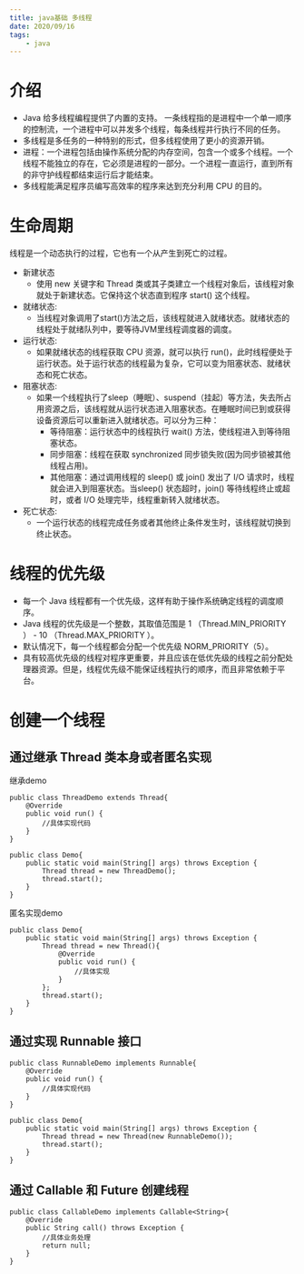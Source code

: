 ```yaml
---
title: java基础 多线程
date: 2020/09/16
tags: 
    - java
---
```


# 介绍
- Java 给多线程编程提供了内置的支持。 一条线程指的是进程中一个单一顺序的控制流，一个进程中可以并发多个线程，每条线程并行执行不同的任务。
- 多线程是多任务的一种特别的形式，但多线程使用了更小的资源开销。
- 进程：一个进程包括由操作系统分配的内存空间，包含一个或多个线程。一个线程不能独立的存在，它必须是进程的一部分。一个进程一直运行，直到所有的非守护线程都结束运行后才能结束。
- 多线程能满足程序员编写高效率的程序来达到充分利用 CPU 的目的。

# 生命周期
线程是一个动态执行的过程，它也有一个从产生到死亡的过程。
- 新建状态
    - 使用 new 关键字和 Thread 类或其子类建立一个线程对象后，该线程对象就处于新建状态。它保持这个状态直到程序 start() 这个线程。
- 就绪状态:
    - 当线程对象调用了start()方法之后，该线程就进入就绪状态。就绪状态的线程处于就绪队列中，要等待JVM里线程调度器的调度。
- 运行状态:
    - 如果就绪状态的线程获取 CPU 资源，就可以执行 run()，此时线程便处于运行状态。处于运行状态的线程最为复杂，它可以变为阻塞状态、就绪状态和死亡状态。
- 阻塞状态:
    - 如果一个线程执行了sleep（睡眠）、suspend（挂起）等方法，失去所占用资源之后，该线程就从运行状态进入阻塞状态。在睡眠时间已到或获得设备资源后可以重新进入就绪状态。可以分为三种：
        - 等待阻塞：运行状态中的线程执行 wait() 方法，使线程进入到等待阻塞状态。
        - 同步阻塞：线程在获取 synchronized 同步锁失败(因为同步锁被其他线程占用)。
        - 其他阻塞：通过调用线程的 sleep() 或 join() 发出了 I/O 请求时，线程就会进入到阻塞状态。当sleep() 状态超时，join() 等待线程终止或超时，或者 I/O 处理完毕，线程重新转入就绪状态。
- 死亡状态:
    - 一个运行状态的线程完成任务或者其他终止条件发生时，该线程就切换到终止状态。

# 线程的优先级
- 每一个 Java 线程都有一个优先级，这样有助于操作系统确定线程的调度顺序。
- Java 线程的优先级是一个整数，其取值范围是 1 （Thread.MIN_PRIORITY ） - 10 （Thread.MAX_PRIORITY ）。
- 默认情况下，每一个线程都会分配一个优先级 NORM_PRIORITY（5）。
- 具有较高优先级的线程对程序更重要，并且应该在低优先级的线程之前分配处理器资源。但是，线程优先级不能保证线程执行的顺序，而且非常依赖于平台。

# 创建一个线程
## 通过继承 Thread 类本身或者匿名实现
继承demo
```
public class ThreadDemo extends Thread{
    @Override
    public void run() {
        //具体实现代码
    }
}
```
```
public class Demo{
    public static void main(String[] args) throws Exception {
        Thread thread = new ThreadDemo();
        thread.start();
    }
}
```
匿名实现demo
```
public class Demo{
    public static void main(String[] args) throws Exception {
        Thread thread = new Thread(){
            @Override
            public void run() {
                //具体实现
            }
        };
        thread.start();
    }
}
```
## 通过实现 Runnable 接口
```
public class RunnableDemo implements Runnable{
    @Override
    public void run() {
        //具体实现代码
    }
}

```
```
public class Demo{
    public static void main(String[] args) throws Exception {
        Thread thread = new Thread(new RunnableDemo());
        thread.start();
    }
}
```
## 通过 Callable 和 Future 创建线程
```
public class CallableDemo implements Callable<String>{
    @Override
    public String call() throws Exception {
        //具体业务处理
        return null;
    }
}
```

